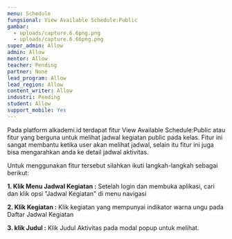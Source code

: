 ```yaml
---
menu: Schedule
fungsional: View Available Schedule:Public
gambar:
  - uploads/capture.6.6png.png
  - uploads/capture.6.66png.png
super_admin: Allow
admin: Allow
mentor: Allow
teacher: Pending
partner: None
lead_program: Allow
lead_region: Allow
content_writer: Allow
industri: Pending
student: Allow
support_mobile: Yes
---
```

P﻿ada platform alkademi.id terdapat fitur View Available Schedule:Public atau fitur yang berguna untuk melihat jadwal kegiatan public pada kelas. Fitur ini sangat membantu ketika user akan melihat jadwal, selain itu fitur ini juga bisa mengarahkan anda ke detail  jadwal aktivitas.

U﻿ntuk menggunakan fitur tersebut silahkan ikuti langkah-langkah sebagai berikut:

**1.﻿ Klik Menu Jadwal Kegiatan :** Setelah login dan membuka aplikasi, cari dan klik opsi "Jadwal Kegiatan" di menu navigasi

**2﻿. Klik Kegiatan :** Klik kegiatan yang mempunyai indikator warna ungu pada Daftar Jadwal Kegiatan

**3﻿. klik Judul :** Klik Judul Aktivitas pada modal popup untuk melihat.